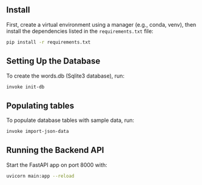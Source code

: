 ## Install

First, create a virtual environment using a manager (e.g., conda, venv), then install the dependencies listed in the `requirements.txt` file:

```sh
pip install -r requirements.txt
```

## Setting Up the Database

To create the words.db (Sqlite3 database), run:

```sh
invoke init-db
```

## Populating tables

To populate database tables with sample data, run:

```sh
invoke import-json-data
```

## Running the Backend API

Start the FastAPI app on port 8000 with:

```sh
uvicorn main:app --reload
```
